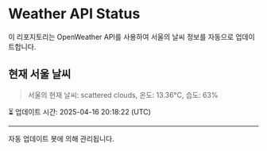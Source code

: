 
# Weather API Status

이 리포지토리는 OpenWeather API를 사용하여 서울의 날씨 정보를 자동으로 업데이트합니다.

## 현재 서울 날씨
> 서울의 현재 날씨: scattered clouds, 온도: 13.36°C, 습도: 63%

⏳ 업데이트 시간: 2025-04-16 20:18:22 (UTC)

---
자동 업데이트 봇에 의해 관리됩니다.
